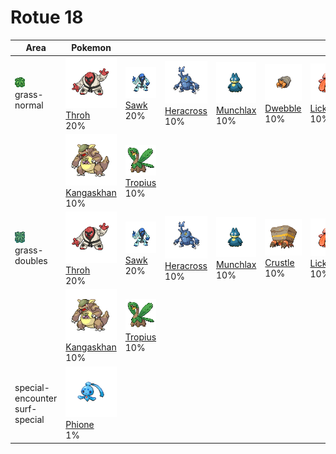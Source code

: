 # Rotue 18

| Area                                                                       | Pokemon                                                                                            | &nbsp;                                                                                       | &nbsp;                                                                                           | &nbsp;                                                                                         | &nbsp;                                                                                       | &nbsp;                                                                                           |
| -------------------------------------------------------------------------- | -------------------------------------------------------------------------------------------------- | -------------------------------------------------------------------------------------------- | ------------------------------------------------------------------------------------------------ | ---------------------------------------------------------------------------------------------- | -------------------------------------------------------------------------------------------- | ------------------------------------------------------------------------------------------------ |
| ![grass-normal](../../img/items/grass-normal.png)<br/>grass-normal<br/>    | ![throh](../../img/pokemon/538.png) <br/>[Throh](/blaze-black-wiki/pokemon/538) <br/>20%           | ![sawk](../../img/pokemon/539.png) <br/>[Sawk](/blaze-black-wiki/pokemon/539) <br/>20%       | ![heracross](../../img/pokemon/214.png) <br/>[Heracross](/blaze-black-wiki/pokemon/214) <br/>10% | ![munchlax](../../img/pokemon/446.png) <br/>[Munchlax](/blaze-black-wiki/pokemon/446) <br/>10% | ![dwebble](../../img/pokemon/557.png) <br/>[Dwebble](/blaze-black-wiki/pokemon/557) <br/>10% | ![lickitung](../../img/pokemon/108.png) <br/>[Lickitung](/blaze-black-wiki/pokemon/108) <br/>10% |
|                                                                            | ![kangaskhan](../../img/pokemon/115.png) <br/>[Kangaskhan](/blaze-black-wiki/pokemon/115) <br/>10% | ![tropius](../../img/pokemon/357.png) <br/>[Tropius](/blaze-black-wiki/pokemon/357) <br/>10% |
| ![grass-doubles](../../img/items/grass-doubles.png)<br/>grass-doubles<br/> | ![throh](../../img/pokemon/538.png) <br/>[Throh](/blaze-black-wiki/pokemon/538) <br/>20%           | ![sawk](../../img/pokemon/539.png) <br/>[Sawk](/blaze-black-wiki/pokemon/539) <br/>20%       | ![heracross](../../img/pokemon/214.png) <br/>[Heracross](/blaze-black-wiki/pokemon/214) <br/>10% | ![munchlax](../../img/pokemon/446.png) <br/>[Munchlax](/blaze-black-wiki/pokemon/446) <br/>10% | ![crustle](../../img/pokemon/558.png) <br/>[Crustle](/blaze-black-wiki/pokemon/558) <br/>10% | ![lickitung](../../img/pokemon/108.png) <br/>[Lickitung](/blaze-black-wiki/pokemon/108) <br/>10% |
|                                                                            | ![kangaskhan](../../img/pokemon/115.png) <br/>[Kangaskhan](/blaze-black-wiki/pokemon/115) <br/>10% | ![tropius](../../img/pokemon/357.png) <br/>[Tropius](/blaze-black-wiki/pokemon/357) <br/>10% |
| special-encounter surf-special<br/>                                        | ![phione](../../img/pokemon/489.png) <br/>[Phione](/blaze-black-wiki/pokemon/489) <br/>1%          |